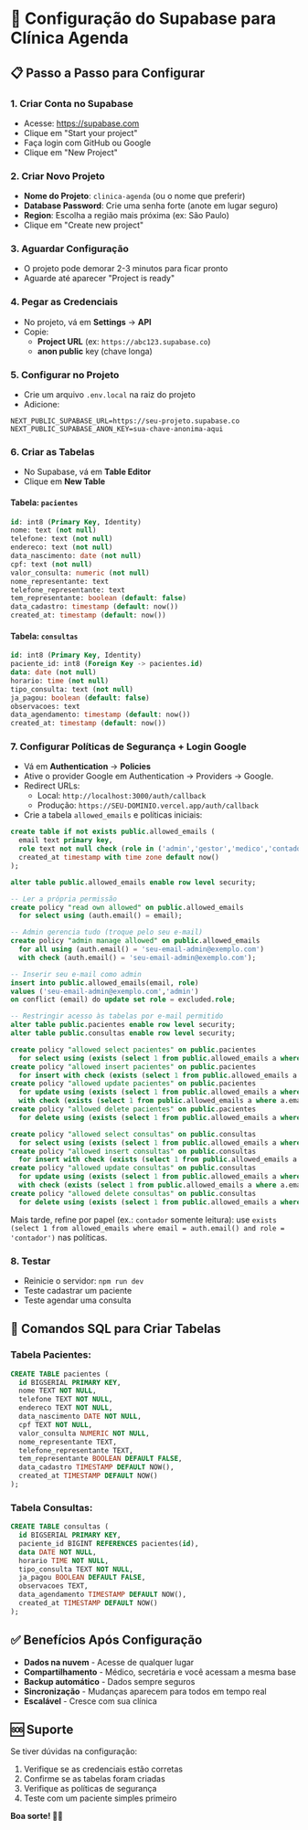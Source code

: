 # 🚀 Configuração do Supabase para Clínica Agenda

## 📋 Passo a Passo para Configurar

### 1. Criar Conta no Supabase
- Acesse: https://supabase.com
- Clique em "Start your project"
- Faça login com GitHub ou Google
- Clique em "New Project"

### 2. Criar Novo Projeto
- **Nome do Projeto**: `clinica-agenda` (ou o nome que preferir)
- **Database Password**: Crie uma senha forte (anote em lugar seguro)
- **Region**: Escolha a região mais próxima (ex: São Paulo)
- Clique em "Create new project"

### 3. Aguardar Configuração
- O projeto pode demorar 2-3 minutos para ficar pronto
- Aguarde até aparecer "Project is ready"

### 4. Pegar as Credenciais
- No projeto, vá em **Settings** → **API**
- Copie:
  - **Project URL** (ex: `https://abc123.supabase.co`)
  - **anon public** key (chave longa)

### 5. Configurar no Projeto
- Crie um arquivo `.env.local` na raiz do projeto
- Adicione:

```env
NEXT_PUBLIC_SUPABASE_URL=https://seu-projeto.supabase.co
NEXT_PUBLIC_SUPABASE_ANON_KEY=sua-chave-anonima-aqui
```

### 6. Criar as Tabelas
- No Supabase, vá em **Table Editor**
- Clique em **New Table**

#### Tabela: `pacientes`
```sql
id: int8 (Primary Key, Identity)
nome: text (not null)
telefone: text (not null)
endereco: text (not null)
data_nascimento: date (not null)
cpf: text (not null)
valor_consulta: numeric (not null)
nome_representante: text
telefone_representante: text
tem_representante: boolean (default: false)
data_cadastro: timestamp (default: now())
created_at: timestamp (default: now())
```

#### Tabela: `consultas`
```sql
id: int8 (Primary Key, Identity)
paciente_id: int8 (Foreign Key -> pacientes.id)
data: date (not null)
horario: time (not null)
tipo_consulta: text (not null)
ja_pagou: boolean (default: false)
observacoes: text
data_agendamento: timestamp (default: now())
created_at: timestamp (default: now())
```

### 7. Configurar Políticas de Segurança + Login Google
- Vá em **Authentication** → **Policies**
- Ative o provider Google em Authentication → Providers → Google.
- Redirect URLs:
  - Local: `http://localhost:3000/auth/callback`
  - Produção: `https://SEU-DOMINIO.vercel.app/auth/callback`
- Crie a tabela `allowed_emails` e políticas iniciais:

```sql
create table if not exists public.allowed_emails (
  email text primary key,
  role text not null check (role in ('admin','gestor','medico','contador')),
  created_at timestamp with time zone default now()
);

alter table public.allowed_emails enable row level security;

-- Ler a própria permissão
create policy "read own allowed" on public.allowed_emails
  for select using (auth.email() = email);

-- Admin gerencia tudo (troque pelo seu e‑mail)
create policy "admin manage allowed" on public.allowed_emails
  for all using (auth.email() = 'seu-email-admin@exemplo.com')
  with check (auth.email() = 'seu-email-admin@exemplo.com');

-- Inserir seu e‑mail como admin
insert into public.allowed_emails(email, role)
values ('seu-email-admin@exemplo.com','admin')
on conflict (email) do update set role = excluded.role;

-- Restringir acesso às tabelas por e‑mail permitido
alter table public.pacientes enable row level security;
alter table public.consultas enable row level security;

create policy "allowed select pacientes" on public.pacientes
  for select using (exists (select 1 from public.allowed_emails a where a.email = auth.email()));
create policy "allowed insert pacientes" on public.pacientes
  for insert with check (exists (select 1 from public.allowed_emails a where a.email = auth.email())) to authenticated;
create policy "allowed update pacientes" on public.pacientes
  for update using (exists (select 1 from public.allowed_emails a where a.email = auth.email()))
  with check (exists (select 1 from public.allowed_emails a where a.email = auth.email())) to authenticated;
create policy "allowed delete pacientes" on public.pacientes
  for delete using (exists (select 1 from public.allowed_emails a where a.email = auth.email())) to authenticated;

create policy "allowed select consultas" on public.consultas
  for select using (exists (select 1 from public.allowed_emails a where a.email = auth.email()));
create policy "allowed insert consultas" on public.consultas
  for insert with check (exists (select 1 from public.allowed_emails a where a.email = auth.email())) to authenticated;
create policy "allowed update consultas" on public.consultas
  for update using (exists (select 1 from public.allowed_emails a where a.email = auth.email()))
  with check (exists (select 1 from public.allowed_emails a where a.email = auth.email())) to authenticated;
create policy "allowed delete consultas" on public.consultas
  for delete using (exists (select 1 from public.allowed_emails a where a.email = auth.email())) to authenticated;
```

Mais tarde, refine por papel (ex.: `contador` somente leitura): use `exists (select 1 from allowed_emails where email = auth.email() and role = 'contador')` nas políticas.

### 8. Testar
- Reinicie o servidor: `npm run dev`
- Teste cadastrar um paciente
- Teste agendar uma consulta

## 🔧 Comandos SQL para Criar Tabelas

### Tabela Pacientes:
```sql
CREATE TABLE pacientes (
  id BIGSERIAL PRIMARY KEY,
  nome TEXT NOT NULL,
  telefone TEXT NOT NULL,
  endereco TEXT NOT NULL,
  data_nascimento DATE NOT NULL,
  cpf TEXT NOT NULL,
  valor_consulta NUMERIC NOT NULL,
  nome_representante TEXT,
  telefone_representante TEXT,
  tem_representante BOOLEAN DEFAULT FALSE,
  data_cadastro TIMESTAMP DEFAULT NOW(),
  created_at TIMESTAMP DEFAULT NOW()
);
```

### Tabela Consultas:
```sql
CREATE TABLE consultas (
  id BIGSERIAL PRIMARY KEY,
  paciente_id BIGINT REFERENCES pacientes(id),
  data DATE NOT NULL,
  horario TIME NOT NULL,
  tipo_consulta TEXT NOT NULL,
  ja_pagou BOOLEAN DEFAULT FALSE,
  observacoes TEXT,
  data_agendamento TIMESTAMP DEFAULT NOW(),
  created_at TIMESTAMP DEFAULT NOW()
);
```

## ✅ Benefícios Após Configuração

- **Dados na nuvem** - Acesse de qualquer lugar
- **Compartilhamento** - Médico, secretária e você acessam a mesma base
- **Backup automático** - Dados sempre seguros
- **Sincronização** - Mudanças aparecem para todos em tempo real
- **Escalável** - Cresce com sua clínica

## 🆘 Suporte

Se tiver dúvidas na configuração:
1. Verifique se as credenciais estão corretas
2. Confirme se as tabelas foram criadas
3. Verifique as políticas de segurança
4. Teste com um paciente simples primeiro

**Boa sorte! 🏥✨**
